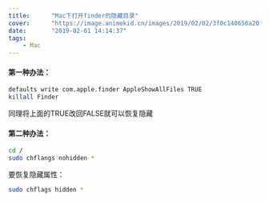 ```yaml
---
title:      "Mac下打开finder的隐藏目录"
cover:      "https://image.animekid.cn/images/2019/02/02/3f0c140656a20f12a0bff01aced6972d.md.png"
date:       "2019-02-01 14:14:37"
tags:
    - Mac
---
```


#### 第一种办法：
```bash
defaults write com.apple.finder AppleShowAllFiles TRUE
killall Finder
```
同理将上面的TRUE改回FALSE就可以恢复隐藏  

#### 第二种办法：
```bash
cd /
sudo chflangs nohidden *
```
要恢复隐藏属性：
```bash
sudo chflags hidden *
```